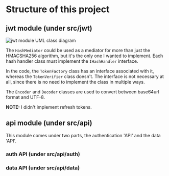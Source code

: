 # Structure of this project

## jwt module (under src/jwt)

![jwt module UML class diagram](doc/diags/jwt.drawio.png)

The `HashMediator` could be used as a mediator for more than just the HMACSHA256 algorithm, but it's
the only one I wanted to implement.
Each hash handler class must implement the `IHashHandler` interface.

In the code, the `TokenFactory` class has an interface associated with it, whereas the `TokenVerifier`
class doesn't. The interface is not necessary at all, since there is no need to implement the class
in multiple ways.

The `Encoder` and `Decoder` classes are used to convert between base64url format and UTF-8.

**NOTE:** I didn't implement refresh tokens.

## api module (under src/api)

This module comes under two parts, the authentication 'API' and the data 'API'.

### auth API (under src/api/auth)

### data API (under src/api/data)
